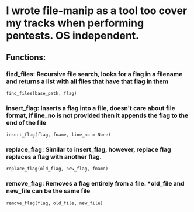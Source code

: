 # I wrote file-manip as a tool too cover my tracks when performing pentests. OS independent.

## Functions:
    
### find_files: Recursive file search, looks for a flag in a filename and returns a list with all files that have that flag in them

    find_files(base_path, flag)

### insert_flag: Inserts a flag into a file, doesn't care about file format, if line_no is not provided then it appends the flag to the end of the file

    insert_flag(flag, fname, line_no = None)

### replace_flag: Similar to insert_flag, however, replace flag replaces a flag with another flag. 

    replace_flag(old_flag, new_flag, fname)

### remove_flag: Removes a flag entirely from a file. *old_file and new_file can be the same file

    remove_flag(flag, old_file, new_file) 
